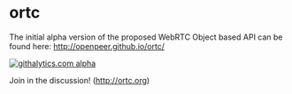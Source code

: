 ortc
====

The initial alpha version of the proposed WebRTC Object based API can be found here:
http://openpeer.github.io/ortc/

[![githalytics.com alpha](https://cruel-carlota.pagodabox.com/e2127de14abd2d3754fd2d8f5b2cbb6d "githalytics.com")](http://githalytics.com/openpeer/ortc)

Join in the discussion!
(http://ortc.org)
